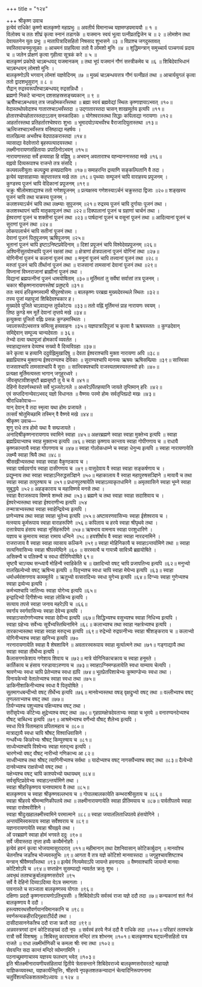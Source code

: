 +++
title = "१२४"

+++
श्रीकृष्ण उवाच  
इत्येवं राधिके! कृष्णो बालकृष्णो महाप्रभुः ॥
अवतीर्य विमानाच्च यज्ञमण्डपमाययौ ॥ १ ॥  
विलोक्य च ततः शीघ्रं कृत्वा स्नानं तडागके ॥
यजमानः स्वयं भूत्वा पत्नीव्रतद्विजेन च ॥ २ ॥
लोमशेन तथा देवायतनेन युतः प्रभुः ॥
मातापित्रादिसहितो निषसाद शुभासने ॥३ ॥
विप्राश्च जगदुस्तावत् स्वस्तिवाचनमुत्सुकाः ॥
आचमनं ग्राहयित्वा ततो वै लोमशो मुनिः ॥४ ॥
शुद्धिमन्त्रान् समुच्चार्य पञ्चगव्यं प्रदाय च ॥
जलेन प्रोक्षणं कृत्वा गृहीत्वा सूत्रकं करे ॥ ५ ॥  
बालकृष्णं प्रकोष्ठे चाऽबन्धयद् यजमानकम् ॥
तथा भूपं यजमानं गौणं सस्त्रीकमेव च ॥६ ॥
शिबिदेवाभिधानं चाऽबन्धयन् लोमशो मुनिः ।  
बालकृष्णोऽपि भगवान् लोमशं यज्ञवेदिनम् ॥७ ॥
मुख्यं चाऽबन्धयत्तत्र गौणं पत्नीव्रतं तथा ॥
आचार्ययुगलं कृत्वा ततो द्वादशभूसुरान् ॥ ८ ॥  
रौद्रान् रुद्रस्वरूपाँश्चाऽबन्धयद् रुद्रसन्निधौ ।  
ब्रह्मणो निकटे चान्यान् दशसाहस्रसङ्ख्यकान् ॥ ९ ॥  
ऋषीँश्चाऽबन्धयत् तत्र जपहोमकराँस्तथा ॥
ब्रह्मा स्वयं ब्रह्मवेद्यां स्थितः कृष्णाज्ञयाऽभवत् ॥१०॥
वेदास्तथोपवेदाश्च गातारश्चाऽभवँस्तदा ॥
उद्गातारस्तदा चासन् शाखामूर्तय इत्यपि ॥११॥  
होतारश्चोपहोतारस्तदाऽऽसन् सनकादिकाः ॥
योगेश्वरास्तथा सिद्धाः कपिलाद्या नरायणाः ॥१२॥
आहर्तारस्तथा प्रतिहर्तारश्चेश्वराः शुभाः ॥
भूमादयोऽप्यभवँश्च वैराजादियुतास्तथा ॥१३॥
ऋत्विजश्चाऽभवँस्तत्र वसिष्ठाद्या महर्षयः ।  
वालखिल्या अभवँश्च वेदपाठकरास्तदा ॥१४॥  
व्यासाद्या वेदवेत्तारो बृहस्पत्यादयस्तथा ।  
लक्ष्मीनारायणसंहितायाः प्रपाठिनोऽभवन् ॥१५॥  
नारायणास्तदा सर्वे हव्यवाहा हि वह्निषु ॥
अभवन् अवताराश्च वह्न्याननास्तदा मखे ॥१६॥  
वह्नयो दिव्यरूपाश्च राजन्ते तत्र संसदि ।  
कल्पवल्लीयुताः कल्पद्रुमा हव्यप्रदायिनः ॥१७॥
समाहरन्ति द्रव्याणि सङ्कल्पितानि वै तदा ।  
इत्येवं यज्ञसाहाय्याः क्लृप्तास्तत्र मखे ततः ॥१८॥
पृथ्व्याः सम्पूजनं चापि वाराहस्य प्रपूजनम् ।  
कुण्डस्य पूजनं चापि वेदिकानां प्रपूजनम् ॥१९॥  
चक्रुः श्रीलोमशाद्याश्च ततो गणेशपूजनम् ॥
प्रत्यक्षस्य गणेशस्याऽर्चनं चक्रुस्तदा द्विजाः ॥२०॥
शङ्खस्य पूजनं चापि तथा चक्रस्य पूजनम् ।  
कलशस्याऽर्चनं चापि तथा लक्ष्म्याः सुपूजनम् ॥२१॥
रुद्रस्य पूजनं चापि दुर्गायाः पूजनं तथा ।  
कलशस्थापनं चापि मातृकापूजनं तथा ॥२२॥
दिक्पालानां पूजनं च ग्रहाणां चार्चनं तथा ।  
ईश्वराणां पूजनं च शक्तीनां पूजनं तथा ॥२३॥
पार्षदानां पूजनं च वसूनां पूजनं तथा ॥
आदित्यानां पूजनं च सुराणां पूजनं तथा ॥२४॥  
लोकपालार्चनं चापि सतीनां पूजनं तथा ।  
देवानां पूजनं पितृपूजनम् ऋषिपूजनम् ॥२५॥  
भूतानां पूजनं चापि इष्टाऽनिष्टप्रवेदिनाम् ॥
दिशां प्रपूजनं चापि विश्वेदेवप्रपूजनम् ॥२६॥  
अश्विनीसुतयोश्चापि पूजनं रक्षसां तथा ॥
क्षेत्राणां क्षेत्रपालानां पूजनं योगिनां तथा ॥२७॥  
योगिनीनां पूजनं च कलानां पूजनं तथा ॥
मनूनां पूजनं चापि तत्त्वानां पूजनं तथा ॥२८॥  
मरुतां पूजनं चापि तीर्थानां पूजनं तथा ॥
राजसानां तामसानां देवानां पूजनं तथा ॥२९॥  
विघ्नानां विघ्नराजानां ब्राह्मीनां पूजनं तथा ।  
विद्यानां ब्रह्मपत्नीनां पूजनं धामयोषिताम् ॥३०॥
मूर्तिमतां तु सर्वेषां सर्वासां तत्र पूजनम् ।  
चकार श्रीकृष्णनारायणस्तेषां प्रतुष्टये ॥३१॥  
ततः स्वयं हरिकृष्णस्वामी श्रीपुरुषोत्तमः ॥
बालकृष्णः परब्रह्म मुख्यदेवस्थले स्थितः ॥३२॥  
तस्य पूजां महापूजां शिबिदेवश्चकार ह।  
मुख्यदेवे पूजिते चाऽवाद्यन्त तूर्यकोटयः ॥३३॥
ततो वह्निं मूर्तिमन्तं प्राह नारायणः स्वयम् ।  
तिष्ठ कुण्डे मम मूर्ते देवानां तृप्तये मखे ॥३४॥  
इत्युक्त्वा पूजितो वह्निः प्रसन्नः कुण्डमास्थितः ।  
ज्वालारूपोऽभवत्तत्र समित्सु हव्यवाहनः ॥३५॥
यज्ञपात्रादिपूजां च कृत्वा वै ऋषयस्ततः ॥
कुण्डदेवान् समिद्देवान् सम्पूज्य चान्यदेवताः ॥ ३६॥  
तेभ्यो दत्वा यथापूजां होमकार्यं व्यवर्तत ।  
स्वाहाद्यास्तत्र देव्यश्च सख्यो वै दिव्यविग्रहाः ॥३७॥  
करे कृत्वा च हव्यानि ददुर्वह्निमुखादिषु ॥
देवता ईश्वराश्चापि मुक्ता नारायणा अपि ॥३८॥  
ब्रह्मप्रियाश्च मुक्तान्य ईश्वराण्यश्च देविकाः ॥
सुराण्यश्चापि मानव्यः ऋषयः ऋषिसम्प्रियाः ॥३९॥
सात्त्विका राजसाश्चापि तामसाश्चापि वै सुराः ॥
सात्त्विक्यश्चापि राजस्यतामस्यस्तनवो हरेः ॥४०॥  
प्रत्यक्षा मूर्तिमत्यस्ता भागान् जगृहुरध्वरे ।  
जीवसृष्टावीशसृष्टौ ब्रह्मसृष्टौ तु ये च ये ॥४१॥  
देहिनो वेदपर्णस्थास्ते सर्वे भुञ्जतेऽनले ॥
अध्वरेऽर्पितहव्यानि जायते तृप्तिमान् हरिः ॥४२॥  
एवं सप्तदिनान्येवाऽभवद् यज्ञो विधानतः ॥
वैष्णवः परमो होमः सर्वतृप्तिप्रदो मखः ॥४३॥  
श्रीराधिकोवाच—  
यान् देवान् वै तदा स्मृत्वा यथा होमः प्रजायते ।  
तत्सर्वं श्रोतुमिच्छामि तस्मिन् वै वैष्णवे मखे ॥४४॥  
श्रीकृष्ण उवाच—  
शृणु राधे तत्र होमो यथा वै सम्प्रजायते ।  
अनादिश्रीकृष्णनारायणाय स्वामिने स्वाहा ॥४५॥
अक्षरब्रह्मणे स्वाहा स्वाहा मुक्तेभ्य इत्यपि ॥
स्वाहा ब्रह्मप्रियाभ्यश्च स्वाह मुक्ताभ्य इत्यपि ॥४६॥
स्वाहा कृष्णाय कान्ताय स्वाहा गोपीगणाय च ॥
राधायै कृष्णकान्तायै स्वाहा गोपगणाय च ॥४७॥
स्वाहा गोलोकधाम्ने च स्वाहा धेनुभ्य इत्यपि ॥
स्वाहा नारायणायेति लक्ष्म्यै स्वाहा श्रियै तथा ॥४८॥  
श्रीसखीभ्यस्तथा स्वाहा स्वाहा वैकुण्ठकाय च ।  
स्वाहा पार्षदवर्गाय स्वाहा दासीगणाय च ॥४९॥
वासुदेवाय वै स्वाहा स्वाहा सङ्कर्षणाय च ।  
प्रद्युम्नाय तथा स्वाहा स्वाहाऽनिरुद्धसञ्ज्ञिने ॥५०॥
महाकालाय वै स्वाहा महापुरुषसञ्ज्ञिने ॥
मायायै च तथा स्वाहा स्वाहा तत्पुरुषाय च ॥५१॥
प्रधानपुरुषायेति स्वाहाऽव्याकृतधामिने ॥
अमृतवासिने स्वाहा भूम्ने स्वाहा सुबुद्धये ॥५२॥
अहङ्काराय च महाविष्णवे मनसे तथा ।  
स्वाहा वैराजरूपाय विष्णवे शम्भवे तथा ॥५३॥
ब्रह्मणे च तथा स्वाहा स्वाहा सदाशिवाय च ।  
ईश्वरेभ्यस्तथा स्वाहा ईश्वराणीभ्य इत्यपि ॥५४  
तन्मात्राभ्यस्तथा स्वाहा स्वाहेन्द्रियेभ्य इत्यपि ।  
प्राणेभ्यश्च तथा स्वाहा स्वाहा भूतेभ्य इत्यपि ॥५५॥
अष्टावरणवासिभ्यः स्वाहा ईशेश्वराय च ।  
मत्स्याय कूर्मरूपाय स्वाहा वाराहरूपिणे ॥५६॥
कपिलाय च हरये स्वाहा श्रीपृथवे तथा ।  
दत्तात्रेयाय हंसाय स्वाहा नृसिंहरूपिणे ॥५७॥
ऋषभाय वामनाय स्वाहा परशुधारिणे ।  
यज्ञाय च कुमाराय स्वाहा रामाय धन्विने ॥५८॥
हयशीर्षाय वै स्वाहा स्वाहा नारदनामिने ।  
राजराजाय वै स्वाहा स्वाहा व्यासाय कल्किने ॥५९॥
स्वाहा मोहिनिकायै च स्वाहाऽन्तर्यामिणे तथा ॥
स्वाहा सत्यनिवासिभ्यः स्वाहा श्रीपरमेष्ठिने ॥६० ॥
सरस्वत्यै च गायत्र्यै सावित्र्यै ब्रह्मयोषिते ।  
असिक्न्यै च पलिक्न्यै च स्वधा वीरिणियोषिते ६१॥  
सृष्ट्यै चाऽप्यथ सन्ध्यायै मोहिन्यै स्वाहिकेति च ॥
दक्षादिभ्यो वषट् चापि प्रजापतिभ्य इत्यपि ॥६२॥
मनुभ्यो वालखिल्येभ्यो वषट् ऋषिभ्य इत्यपि ॥
पितृभ्यश्च स्वधा चापि स्वाहा मेघेभ्य इत्यपि ॥६३॥
स्वाहा धर्माधर्मवंशगणाय काममूर्तये ॥
ऋतुभ्यो वत्सरादिभ्यः स्वधा युगेभ्य इत्यपि ॥६४॥
दिग्भ्यः स्वाहा गुणेभ्यश्च स्वाहा द्रव्येभ्य इत्यपि ।  
कर्मभ्यश्चापि जातिभ्यः स्वाहा योगेभ्य इत्यपि ॥६५॥  
इन्द्रादिभ्यो दिगीशेभ्यः स्वाहा लोकिभ्य इत्यपि ।  
सत्याय तपसे स्वाहा जनाय महरेऽपि च ॥६६॥  
स्वर्गाय स्वर्गवासिभ्यः स्वाहा देवेभ्य इत्यपि ।  
स्वाहाऽप्सरोगणेभ्यश्च स्वाहा देवीभ्य इत्यपि ॥६७॥
सिद्धिभ्यश्च वसुभ्यश्च स्वाहा निधिभ्य इत्यपि ।  
स्वाहा ग्रहेभ्यः सर्वेभ्यः सूर्येभ्यस्तिथिनामिने ॥६८॥
कलाभ्यश्च तथा स्वाहा नक्षत्रेभ्यश्च इत्यपि ।  
तारकाभ्यस्तथा स्वाहा स्वाहा मरुद्भ्य इत्यपि ॥६९॥
रुद्रेभ्यो रुद्रपत्नीभ्यः स्वाहा श्रीशङ्कराय च ॥
कलाभ्यो योगिनीभ्यश्च स्वाहा खनिभ्य इत्यपि ॥७०  
नरनारायणायेति स्वाहा वै शेषशायिने ॥
अवतारस्वरूपाय स्वाहा मूर्त्यात्मने तथा ॥७१॥
गङ्गाद्यायै तथा स्वाहा स्वाहा तीर्थेभ्य इत्यपि ।  
कैलासगणकेशाय गणेशाय शिवाय च ॥७२॥
मात्रे योगिनिकाचक्राय च स्वाहा हनूमते ।  
कार्तिकाय च हंसाय गरुडायाऽरुणाय च ॥७३॥
स्वाहाऽग्निमण्डलायेति स्वधा याम्याय चेत्यपि ।  
श्रावणेभ्यः स्वधा चापि प्रेतेभ्यश्च स्वधा ह्यपि ॥७४॥
भूतप्रेतपिशाचेभ्यः कूष्माण्डेभ्यः स्वधा तथा ।  
विनायकेभ्यो वेतालेभ्यश्च स्वाहा स्वधा तथा ॥७५॥  
डाकिनीशाकिनीभ्यश्च स्वधा वै पितृयोषिते ।  
सूतमागधबन्दीभ्यो वषट् तीर्थेभ्य इत्यपि ॥७६॥
मानवेभ्यस्तथा वषड् वृक्षद्रुभ्यो वषट् तथा ॥
वल्लीभ्यश्च वषट् तृणलताभ्यश्च वषट् तथा ॥७७॥  
तिर्यग्भ्यश्च पशुभ्यश्च पक्षिभ्यश्च वषट् तथा ।  
सरीसृपेभ्यः कीटेभ्यः क्षुद्रेभ्यश्च वषट् तथा ॥७८॥
गृहग्रामक्षेत्रदेवताभ्यः स्वाहा च भूमये ॥
वनारण्यनदेभ्यश्च वौषट् चाब्धिभ्य इत्यपि ॥७९॥
आश्रमेभ्यश्च वर्णेभ्यो वौषट् शैलेभ्य इत्यपि ।  
स्वधा पित्रे पितामहाय प्रपितामहाय च ॥८०॥  
मात्राद्यायै स्वधा चापि श्रौषट् विश्वाधिवासिने ।  
गन्धर्वेभ्यः किन्नरेभ्यः श्रौषट् किम्पुरुषाय च ॥८१॥  
साध्येभ्यश्चापि विश्वेभ्यः स्वाहा मरुद्भ्य इत्यपि ।  
चारणेभ्यो वषट् वौषट् नारीभ्यो गणिकाभ्य आ ८२॥  
साध्वीभ्यश्च तथा श्रौषट् त्यागिनीभ्यश्च सर्वथा ॥
यादोभ्यश्च वषट् नागसर्पेभ्यश्च वषट् तथा ॥८३॥
दैत्येभ्यो दानवेभ्यश्च राक्षसेभ्यो वषट् तथा ।  
यक्षेभ्यश्च वषट् चापि काश्यपेभ्यो यथायथम् ॥८४॥  
सर्वसृष्टिप्रदेवेभ्यः स्वाहाऽन्तर्यामिणे तथा ।  
स्वाहा श्रीहरिकृष्णाय घनश्यामाय वै तथा ॥८५॥  
बालकृष्णाय च स्वाहा श्रीकृष्णवल्लभाय च ॥
गोपालबालकायेति कम्भराश्रीसुताय च ॥८६॥  
स्वाहा श्रीहरये श्रीमन्माणिकीपतये तथा ॥
लक्ष्मीनारायणायेति स्वाहा प्रीतिमयाय च ॥८७॥
पार्वतीपतये स्वाहा स्वाहा रासेश्वरीशिने ।  
स्वाहा श्रीदुःखहालक्ष्मीस्वामिने परमात्माने ॥८८॥
स्वाहा जयाललिताधिपतये हंसयोगिने ।  
अन्तर्यामिस्वरूपाय स्वाहा सर्वेश्वराय च ॥८९॥  
यज्ञनारायणायेति स्वाहा श्रीवह्नये तथा ।  
ओं परब्रह्मणे स्वाहा होमं भगवते ददुः ॥९०॥  
सर्वे जीवास्तदा तृप्ता हव्यैः कव्यैर्मनोहरैः ।  
इत्येवं हवनं कृत्वा भोजयामासुरादरात् ॥११॥
महीमानान् तथा देशनिवासान् कोटिकार्बुदान् ॥
मानवॉश्च चेतनाँश्च जडाँश्च भोज्यवस्तुभिः ॥९॥
आगता वै तत्र यज्ञे कोटिशो मानवास्तदा ॥
जगृहुश्चावशिष्टाश्च मन्त्रान् श्रीवैष्णवाँस्तथा ॥९३॥
इत्येवं नित्यमेवाऽपि जायन्ते हवनादयः ॥
वैष्णवाश्चापि जायन्ते मानवाः कोटिशोऽपि च ॥९४॥
सप्ताहेन सुसम्पाद्यो न्यवर्तत क्रतुः शुभः ।  
अवभृथं ततश्चक्रुर्बालकृष्णसरोवरे ॥९५  
सर्वे वै देहिनो दिव्याऽदिव्या येऽत्र समागताः ।  
पावनास्ते च सञ्जाता बालकृष्णस्य योगतः ॥९६॥  
दक्षिणाः प्रददौ कृष्णनारायणोऽतिभूयसीः ॥
शिबिदेवोऽपि सर्वस्वं राजा यज्ञे ददौ तदा ॥७॥
कन्यकानां शतं नैजं बालकृष्णाय वै ददौ ।  
हस्त्यश्वरथसौवर्णयानविमानकानि च ॥९८॥  
स्वर्णरूप्यकहीरादिगृहवाटीर्ददौ तथा ।  
दासीदासाननेकाँश्च ददौ राजा क्रतौ तदा ॥९९॥  
अन्नवस्त्रगवां दानं कोटिसङ्ख्यं ददौ नृपः ॥
सर्वस्वं हरये नैजं ददौ वै राधिके तदा ॥१००॥
परिहारं ततश्चक्रे रात्रौ सर्वे विशश्रमुः ॥
शिबिस्तु कारयामास मन्दिरं तत्र शोभनम् ॥१०१॥
बालकृष्णश्च षट्पत्नीसहितो यत्र राजते ॥
राधा लक्ष्मीर्माणिकी च कमला श्रीः रमा तथा ॥१०२॥  
सेवयन्ति सदा कान्तं मन्दिरे व्योमगामिनि ।  
पठनाच्छ्रवणाचास्य यज्ञस्य फलभाग् भवेत् ॥१०३॥  
इति श्रीलक्ष्मीनारायणीयसंहितायां द्वितीये त्रेतासन्ताने शिबिदेवराज्ये बालकृष्णसरोवरतटे महायज्ञे याज्ञिकव्यवस्था, यज्ञकार्यनिवृत्तिः, श्रीहरये नृपकृतशतकन्यादानं चेत्यादिनिरूपणनामा चतुर्विंशत्यधिकशततमोऽध्यायः ॥ १२४ ॥
    
    
